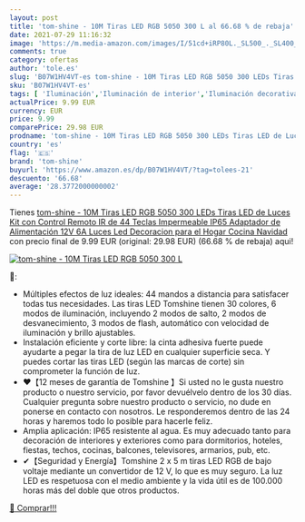 ```yaml
---
layout: post
title: 'tom-shine - 10M Tiras LED RGB 5050 300 L al 66.68 % de rebaja'
date: 2021-07-29 11:16:32
image: 'https://m.media-amazon.com/images/I/51cd+iRP80L._SL500_._SL400_.jpg'
comments: true
category: ofertas
author: 'tole.es'
slug: 'B07W1HV4VT-es tom-shine - 10M Tiras LED RGB 5050 300 LEDs Tiras LED de...'
sku: 'B07W1HV4VT-es'
tags: [ 'Iluminación','Iluminación de interior','Iluminación decorativa y para usos específicos de interior','Tiras LED de interior','navidad','tom-shine', ]
actualPrice: 9.99 EUR
currency: EUR
price: 9.99
comparePrice: 29.98 EUR
prodname: 'tom-shine - 10M Tiras LED RGB 5050 300 LEDs Tiras LED de Luces Kit con Control Remoto IR de 44 Teclas Impermeable IP65 Adaptador de Alimentación 12V 6A Luces Led Decoracion para el Hogar Cocina Navidad'
country: 'es'
flag: '🇪🇸'
brand: 'tom-shine'
buyurl: 'https://www.amazon.es/dp/B07W1HV4VT/?tag=tolees-21'
descuento: '66.68'
average: '28.3772000000002'
---
```


Tienes [tom-shine - 10M Tiras LED RGB 5050 300 LEDs Tiras LED de Luces Kit con Control Remoto IR de 44 Teclas Impermeable IP65 Adaptador de Alimentación 12V 6A Luces Led Decoracion para el Hogar Cocina Navidad](https://www.amazon.es/dp/B07W1HV4VT/?tag=tolees-21) con precio final de  9.99 EUR (original: 29.98 EUR) (66.68 %  de rebaja) aqui!

[![tom-shine - 10M Tiras LED RGB 5050 300 L](https://m.media-amazon.com/images/I/51cd+iRP80L._SL500_._SL400_.jpg)](https://www.amazon.es/dp/B07W1HV4VT/?tag=tolees-21)

🔎:

- Múltiples efectos de luz ideales: 44 mandos a distancia para satisfacer todas tus necesidades. Las tiras LED Tomshine tienen 30 colores, 6 modos de iluminación, incluyendo 2 modos de salto, 2 modos de desvanecimiento, 3 modos de flash, automático con velocidad de iluminación y brillo ajustables.
- Instalación eficiente y corte libre: la cinta adhesiva fuerte puede ayudarte a pegar la tira de luz LED en cualquier superficie seca. Y puedes cortar las tiras LED (según las marcas de corte) sin comprometer la función de luz.
- ❤【12 meses de garantía de Tomshine 】Si usted no le gusta nuestro producto o nuestro servicio, por favor devuélvelo dentro de los 30 días. Cualquier pregunta sobre nuestro producto o servicio, no dude en ponerse en contacto con nosotros. Le responderemos dentro de las 24 horas y haremos todo lo posible para hacerle feliz.
- Amplia aplicación: IP65 resistente al agua. Es muy adecuado tanto para decoración de interiores y exteriores como para dormitorios, hoteles, fiestas, techos, cocinas, balcones, televisores, armarios, pub, etc.
- ✔【Seguridad y Energía】Tomshine 2 x 5 m tiras LED RGB de bajo voltaje mediante un convertidor de 12 V, lo que es muy seguro. La luz LED es respetuosa con el medio ambiente y la vida útil es de 100.000 horas más del doble que otros productos.

[🛒 Comprar!!!](https://www.amazon.es/dp/B07W1HV4VT/?tag=tolees-21)
